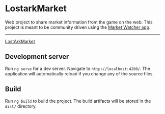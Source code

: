 # LostarkMarket
Web project to share market information from the game on the web.
This project is meant to be community driven using the [Market Watcher app](https://github.com/gogodr/LostArk-Market-Watcher).

---
[LostArkMarket](https://lostarkmarket-79ddf.web.app/)

## Development server

Run `ng serve` for a dev server. Navigate to `http://localhost:4200/`. The application will automatically reload if you change any of the source files.

## Build

Run `ng build` to build the project. The build artifacts will be stored in the `dist/` directory.
